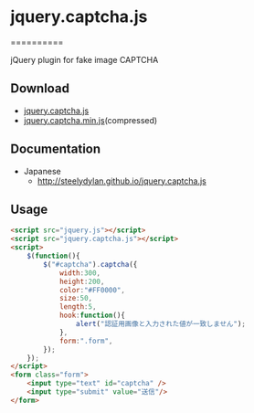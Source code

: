 jquery.captcha.js
==========

==========

jQuery plugin for fake image CAPTCHA

Download
--------

- [jquery.captcha.js](https://raw.github.com/steelydylan/jquery.captcha.js)
- [jquery.captcha.min.js](https://raw.github.com/steelydylan/jquery.captcha.min.js)(compressed)

Documentation
-------------

- Japanese
	- <http://steelydylan.github.io/jquery.captcha.js>

Usage
---

```html
<script src="jquery.js"></script>
<script src="jquery.captcha.js"></script>
<script>
	$(function(){
		$("#captcha").captcha({
			width:300,
			height:200,
			color:"#FF0000",
			size:50,
			length:5,
			hook:function(){
				alert("認証用画像と入力された値が一致しません");
			},
			form:".form",
		});
	});
</script>
<form class="form">
	<input type="text" id="captcha" />
	<input type="submit" value="送信"/>
</form>